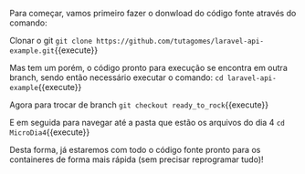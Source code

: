
Para começar, vamos primeiro fazer o donwload do código fonte através do comando:

Clonar o git `git clone https://github.com/tutagomes/laravel-api-example.git`{{execute}}

Mas tem um porém, o código pronto para execução se encontra em outra branch, sendo então necessário executar o comando:
`cd laravel-api-example`{{execute}}

Agora para trocar de branch
`git checkout ready_to_rock`{{execute}}

E em seguida para navegar até a pasta que estão os arquivos do dia 4
`cd MicroDia4`{{execute}}

Desta forma, já estaremos com todo o código fonte pronto para os containeres de forma mais rápida (sem precisar reprogramar tudo)!